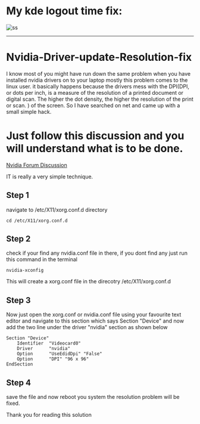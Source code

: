 # My kde logout time fix:

![ss](https://ps.w.org/pretty-link/assets/banner-772x250.png?rev=2503434)


---
# Nvidia-Driver-update-Resolution-fix

I know most of you might have run down the same problem when you have installed nvidia drivers on to your laptop mostly this problem comes to the linux user. it basically happens because the drivers mess with the DPI(DPI, or dots per inch, is a measure of the resolution of a printed document or digital scan. The higher the dot density, the higher the resolution of the print or scan. ) of the screen. So I have searched on net and came up with a small simple hack.


# Just follow this discussion and you will understand what is to be done.

[Nvidia Forum Discussion](https://forums.developer.nvidia.com/t/edid-issue/44370)

IT is really a very simple technique.
## Step 1

navigate to /etc/X11/xorg.conf.d directory
	
	cd /etc/X11/xorg.conf.d

## Step 2

check if your find any nvidia.conf file in there, if you dont find any just run this command in the terminal 
	
	nvidia-xconfig 

This will create a xorg.conf file in the direcotry /etc/X11/xorg.conf.d

## Step 3

Now just open the xorg.conf or nvidia.conf file using your favourite text editor and navigate to this section which says Section "Device" and now add the two line under the driver "nvidia" section as shown below

	Section "Device"
	    Identifier  "Videocard0"
	    Driver      "nvidia"
		Option      "UseEdidDpi" "False"
		Option      "DPI" "96 x 96"
	EndSection

## Step 4

save the file and now reboot you system the resolution problem will be fixed.

Thank you for reading this solution
